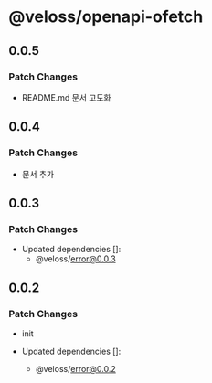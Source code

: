 # @veloss/openapi-ofetch

## 0.0.5

### Patch Changes

- README.md 문서 고도화

## 0.0.4

### Patch Changes

- 문서 추가

## 0.0.3

### Patch Changes

- Updated dependencies []:
  - @veloss/error@0.0.3

## 0.0.2

### Patch Changes

- init

- Updated dependencies []:
  - @veloss/error@0.0.2
